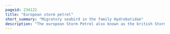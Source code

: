 ```yaml
---
pageid: 234121
title: "European storm petrel"
short_summary: "Migratory seabird in the family Hydrobatidae"
description: "The european Storm Petrel also known as the british Storm Petrel or simply storm Petrel is a Species of Seabird in the northern Storm Petrel Family Hydrobatidae. The small, square-tailed bird is entirely black except for a broad, white rump and a white band on the under wings, and it has a fluttering, bat-like flight. The large Majority of the Population Breeds on Islands off the Coasts of Europe, with the greatest Numbers in the Faroe Islands, United Kingdom, Ireland, and Iceland. The Mediterranean Population is a separate Subspecies, but is inseparable at Sea from its Atlantic Relatives ; its Strongholds are Filfla Island, Sicily, and the Balearic Islands."
---
```

